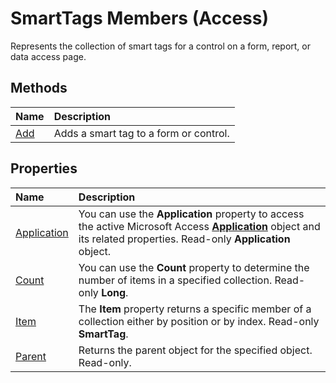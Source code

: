 
# SmartTags Members (Access)


Represents the collection of smart tags for a control on a form, report, or data access page.


## Methods



|**Name**|**Description**|
|:-----|:-----|
|[Add](880e9543-a8f9-ed5f-4cc5-692979774972.md)|Adds a smart tag to a form or control.|

## Properties



|**Name**|**Description**|
|:-----|:-----|
|[Application](20e6121a-a2b1-1866-1dd2-f41b684a52dd.md)|You can use the  **Application** property to access the active Microsoft Access **[Application](aefb0713-97e6-e2c7-e530-8fd2e1316a55.md)** object and its related properties. Read-only **Application** object.|
|[Count](44841f66-5e6e-9b68-d865-f1245388d907.md)|You can use the  **Count** property to determine the number of items in a specified collection. Read-only **Long**.|
|[Item](6d43cf71-901e-6505-5e16-2160a5919302.md)|The  **Item** property returns a specific member of a collection either by position or by index. Read-only **SmartTag**.|
|[Parent](c3410c51-f1fa-4cba-a4be-52a1efb43ce9.md)|Returns the parent object for the specified object. Read-only.|
